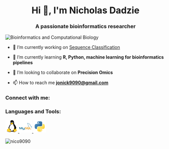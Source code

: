 <h1 align="center">Hi 👋, I'm Nicholas Dadzie</h1>
<h3 align="center">A passionate bioinformatics researcher</h3>
<img align="center right" alt="Bioinformatics and Computational Biology" width="400" src="https://github.com/Nico9090/Nico9090/assets/161892855/68d57a3c-6a3d-4ac0-8fb7-ebbd69078b3a">



- 🔭 I’m currently working on [Sequence Classification](https://github.com/Nico9090/DNA-Sequence-Classification-Project)

- 🌱 I’m currently learning **R, Python, machine learning for bioinformatics pipelines**

- 👯 I’m looking to collaborate on **Precision Omics**

- 📫 How to reach me **jonick9090@gmail.com**

<h3 align="left">Connect with me:</h3>
<p align="left">
</p>

<h3 align="left">Languages and Tools:</h3>
<p align="left"> <a href="https://www.linux.org/" target="_blank" rel="noreferrer"> <img src="https://raw.githubusercontent.com/devicons/devicon/master/icons/linux/linux-original.svg" alt="linux" width="40" height="40"/> </a> <a href="https://www.mysql.com/" target="_blank" rel="noreferrer"> <img src="https://raw.githubusercontent.com/devicons/devicon/master/icons/mysql/mysql-original-wordmark.svg" alt="mysql" width="40" height="40"/> </a> <a href="https://www.python.org" target="_blank" rel="noreferrer"> <img src="https://raw.githubusercontent.com/devicons/devicon/master/icons/python/python-original.svg" alt="python" width="40" height="40"/> </a> </p>

<p><img align="center" src="https://github-readme-stats.vercel.app/api/top-langs?username=nico9090&show_icons=true&locale=en&layout=compact" alt="nico9090" /></p>

